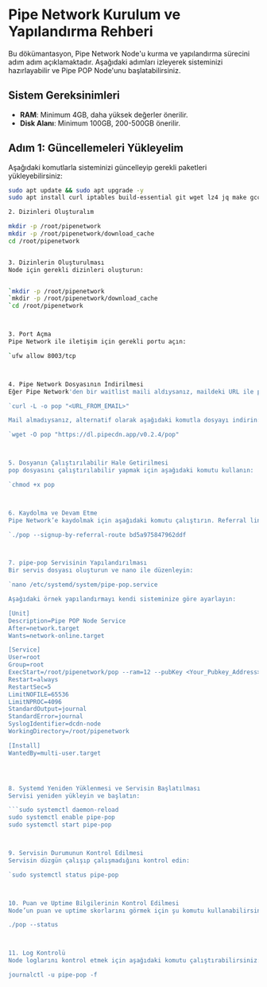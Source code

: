 # Pipe Network Kurulum ve Yapılandırma Rehberi

Bu dökümantasyon, Pipe Network Node'u kurma ve yapılandırma sürecini adım adım açıklamaktadır. Aşağıdaki adımları izleyerek sisteminizi hazırlayabilir ve Pipe POP Node'unu başlatabilirsiniz.

## Sistem Gereksinimleri
- **RAM**: Minimum 4GB, daha yüksek değerler önerilir.
- **Disk Alanı**: Minimum 100GB, 200-500GB önerilir.

## Adım 1: Güncellemeleri Yükleyelim
Aşağıdaki komutlarla sisteminizi güncelleyip gerekli paketleri yükleyebilirsiniz:

```bash
sudo apt update && sudo apt upgrade -y
sudo apt install curl iptables build-essential git wget lz4 jq make gcc nano automake autoconf tmux htop nvme-cli pkg-config libssl-dev libleveldb-dev tar clang aria2 bsdmainutils ncdu unzip libleveldb-dev -y

2. Dizinleri Oluşturalım

mkdir -p /root/pipenetwork
mkdir -p /root/pipenetwork/download_cache
cd /root/pipenetwork


3. Dizinlerin Oluşturulması
Node için gerekli dizinleri oluşturun:


`mkdir -p /root/pipenetwork
`mkdir -p /root/pipenetwork/download_cache
`cd /root/pipenetwork



3. Port Açma
Pipe Network ile iletişim için gerekli portu açın:

`ufw allow 8003/tcp



4. Pipe Network Dosyasının İndirilmesi
Eğer Pipe Network'den bir waitlist maili aldıysanız, maildeki URL ile pop dosyasını indirin:

`curl -L -o pop "<URL_FROM_EMAIL>"

Mail almadıysanız, alternatif olarak aşağıdaki komutla dosyayı indirin:

`wget -O pop "https://dl.pipecdn.app/v0.2.4/pop"



5. Dosyanın Çalıştırılabilir Hale Getirilmesi
pop dosyasını çalıştırılabilir yapmak için aşağıdaki komutu kullanın:

`chmod +x pop



6. Kaydolma ve Devam Etme
Pipe Network’e kaydolmak için aşağıdaki komutu çalıştırın. Referral linkinizi kullanarak kaydolduğunuzdan emin olun:

`./pop --signup-by-referral-route bd5a975847962ddf



7. pipe-pop Servisinin Yapılandırılması
Bir servis dosyası oluşturun ve nano ile düzenleyin:

`nano /etc/systemd/system/pipe-pop.service

Aşağıdaki örnek yapılandırmayı kendi sisteminize göre ayarlayın:

[Unit]
Description=Pipe POP Node Service
After=network.target
Wants=network-online.target

[Service]
User=root
Group=root
ExecStart=/root/pipenetwork/pop --ram=12 --pubKey <Your_Pubkey_Address> --max-disk 300 --cache-dir /var/cache/pop/download_cache
Restart=always
RestartSec=5
LimitNOFILE=65536
LimitNPROC=4096
StandardOutput=journal
StandardError=journal
SyslogIdentifier=dcdn-node
WorkingDirectory=/root/pipenetwork

[Install]
WantedBy=multi-user.target




8. Systemd Yeniden Yüklenmesi ve Servisin Başlatılması
Servisi yeniden yükleyin ve başlatın:

```sudo systemctl daemon-reload
sudo systemctl enable pipe-pop
sudo systemctl start pipe-pop



9. Servisin Durumunun Kontrol Edilmesi
Servisin düzgün çalışıp çalışmadığını kontrol edin:

`sudo systemctl status pipe-pop



10. Puan ve Uptime Bilgilerinin Kontrol Edilmesi
Node’un puan ve uptime skorlarını görmek için şu komutu kullanabilirsiniz:

./pop --status



11. Log Kontrolü
Node loglarını kontrol etmek için aşağıdaki komutu çalıştırabilirsiniz:

journalctl -u pipe-pop -f
